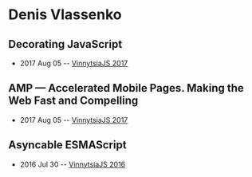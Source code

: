 # Denis Vlassenko

## Decorating JavaScript
- 2017 Aug 05 -- [VinnytsiaJS 2017](https://www.youtube.com/watch?v=I9O25eXZGh4)    
## AMP — Accelerated Mobile Pages. Making the Web Fast and Compelling
- 2017 Aug 05 -- [VinnytsiaJS 2017](https://www.youtube.com/watch?v=GDN2j3vHtJI)    
## Asyncable ESMAScript
- 2016 Jul 30 -- [VinnytsiaJS 2016](https://www.youtube.com/watch?v=ocaV1zZZcAs)    
